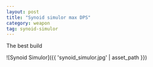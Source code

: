 ```yaml
---
layout: post
title: "Synoid simulor max DPS"
category: weapon
tag: synoid-simulor
---
```


The best build

![Synoid Simulor]({{ 'synoid_simulor.jpg' | asset_path }})
